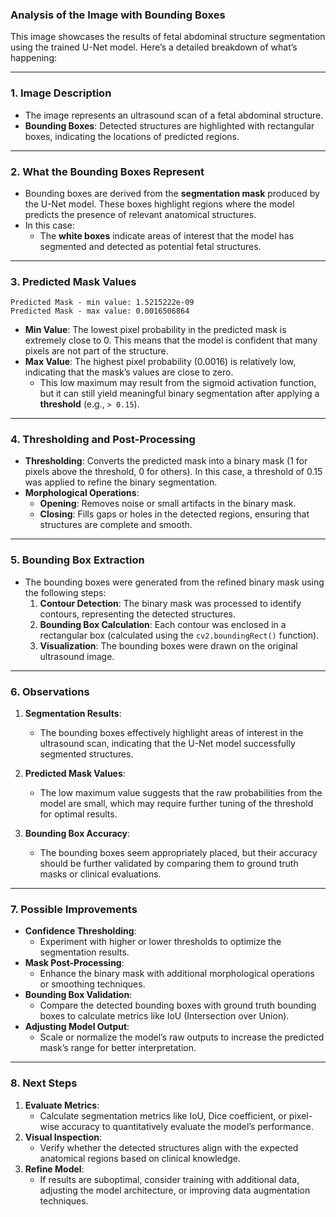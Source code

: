 ### Analysis of the Image with Bounding Boxes

This image showcases the results of fetal abdominal structure segmentation using the trained U-Net model. Here’s a detailed breakdown of what’s happening:

---

### **1. Image Description**
- The image represents an ultrasound scan of a fetal abdominal structure.
- **Bounding Boxes**: Detected structures are highlighted with rectangular boxes, indicating the locations of predicted regions.

---

### **2. What the Bounding Boxes Represent**
- Bounding boxes are derived from the **segmentation mask** produced by the U-Net model. These boxes highlight regions where the model predicts the presence of relevant anatomical structures.
- In this case:
  - The **white boxes** indicate areas of interest that the model has segmented and detected as potential fetal structures.

---

### **3. Predicted Mask Values**
```plaintext
Predicted Mask - min value: 1.5215222e-09
Predicted Mask - max value: 0.0016506864
```
- **Min Value**: The lowest pixel probability in the predicted mask is extremely close to 0. This means that the model is confident that many pixels are not part of the structure.
- **Max Value**: The highest pixel probability (0.0016) is relatively low, indicating that the mask’s values are close to zero.
  - This low maximum may result from the sigmoid activation function, but it can still yield meaningful binary segmentation after applying a **threshold** (e.g., `> 0.15`).

---

### **4. Thresholding and Post-Processing**
- **Thresholding**: Converts the predicted mask into a binary mask (1 for pixels above the threshold, 0 for others). In this case, a threshold of 0.15 was applied to refine the binary segmentation.
- **Morphological Operations**:
  - **Opening**: Removes noise or small artifacts in the binary mask.
  - **Closing**: Fills gaps or holes in the detected regions, ensuring that structures are complete and smooth.

---

### **5. Bounding Box Extraction**
- The bounding boxes were generated from the refined binary mask using the following steps:
  1. **Contour Detection**: The binary mask was processed to identify contours, representing the detected structures.
  2. **Bounding Box Calculation**: Each contour was enclosed in a rectangular box (calculated using the `cv2.boundingRect()` function).
  3. **Visualization**: The bounding boxes were drawn on the original ultrasound image.

---

### **6. Observations**
1. **Segmentation Results**:
   - The bounding boxes effectively highlight areas of interest in the ultrasound scan, indicating that the U-Net model successfully segmented structures.

2. **Predicted Mask Values**:
   - The low maximum value suggests that the raw probabilities from the model are small, which may require further tuning of the threshold for optimal results.

3. **Bounding Box Accuracy**:
   - The bounding boxes seem appropriately placed, but their accuracy should be further validated by comparing them to ground truth masks or clinical evaluations.

---

### **7. Possible Improvements**
- **Confidence Thresholding**:
  - Experiment with higher or lower thresholds to optimize the segmentation results.
- **Mask Post-Processing**:
  - Enhance the binary mask with additional morphological operations or smoothing techniques.
- **Bounding Box Validation**:
  - Compare the detected bounding boxes with ground truth bounding boxes to calculate metrics like IoU (Intersection over Union).
- **Adjusting Model Output**:
  - Scale or normalize the model’s raw outputs to increase the predicted mask’s range for better interpretation.

---

### **8. Next Steps**
1. **Evaluate Metrics**:
   - Calculate segmentation metrics like IoU, Dice coefficient, or pixel-wise accuracy to quantitatively evaluate the model’s performance.
2. **Visual Inspection**:
   - Verify whether the detected structures align with the expected anatomical regions based on clinical knowledge.
3. **Refine Model**:
   - If results are suboptimal, consider training with additional data, adjusting the model architecture, or improving data augmentation techniques.


